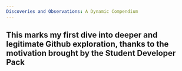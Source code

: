 ```yaml
---
Discoveries and Observations: A Dynamic Compendium
---
```

This marks my first dive into deeper and legitimate Github exploration, thanks to the motivation brought by the Student Developer Pack
---
